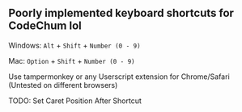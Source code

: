 ## Poorly implemented keyboard shortcuts for CodeChum lol

Windows: `Alt` + `Shift` + `Number (0 - 9)`

Mac: `Option` + `Shift` + `Number (0 - 9)`

Use tampermonkey or any Userscript extension for Chrome/Safari (Untested on different browsers)

TODO: Set Caret Position After Shortcut

